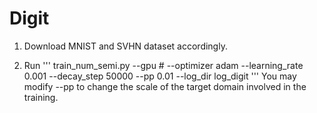 # Digit

1. Download MNIST and SVHN dataset accordingly.

2. Run
'''
train_num_semi.py --gpu # --optimizer adam --learning_rate 0.001 --decay_step 50000 --pp 0.01 --log_dir log_digit
'''
You may modify --pp to change the scale of the target domain involved in the training.